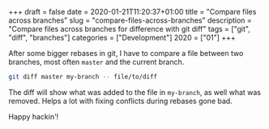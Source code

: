 +++
draft = false
date = 2020-01-21T11:20:37+01:00
title = "Compare files across branches"
slug = "compare-files-across-branches"
description = "Compare files across branches for difference with git diff"
tags = ["git", "diff", "branches"]
categories = ["Development"]
2020 = ["01"]
+++

After some bigger rebases in git, I have to compare a file between two branches, most often `master` and the current branch.

``` bash
git diff master my-branch -- file/to/diff
```

The diff will show what was added to the file in `my-branch`, as well what was removed. Helps a lot with fixing conflicts during rebases gone bad.

Happy hackin'!
